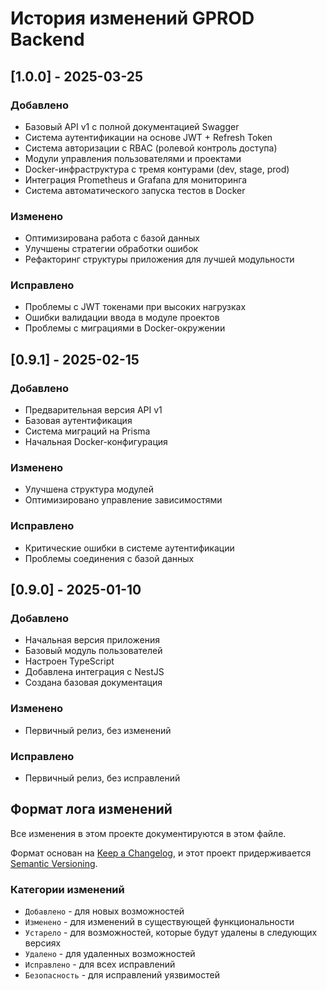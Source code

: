 # История изменений GPROD Backend

## [1.0.0] - 2025-03-25

### Добавлено
- Базовый API v1 с полной документацией Swagger
- Система аутентификации на основе JWT + Refresh Token
- Система авторизации с RBAC (ролевой контроль доступа)
- Модули управления пользователями и проектами
- Docker-инфраструктура с тремя контурами (dev, stage, prod)
- Интеграция Prometheus и Grafana для мониторинга
- Система автоматического запуска тестов в Docker

### Изменено
- Оптимизирована работа с базой данных
- Улучшены стратегии обработки ошибок
- Рефакторинг структуры приложения для лучшей модульности

### Исправлено
- Проблемы с JWT токенами при высоких нагрузках
- Ошибки валидации ввода в модуле проектов
- Проблемы с миграциями в Docker-окружении

## [0.9.1] - 2025-02-15

### Добавлено
- Предварительная версия API v1 
- Базовая аутентификация
- Система миграций на Prisma
- Начальная Docker-конфигурация

### Изменено
- Улучшена структура модулей
- Оптимизировано управление зависимостями

### Исправлено
- Критические ошибки в системе аутентификации
- Проблемы соединения с базой данных

## [0.9.0] - 2025-01-10

### Добавлено
- Начальная версия приложения
- Базовый модуль пользователей
- Настроен TypeScript
- Добавлена интеграция с NestJS
- Создана базовая документация

### Изменено
- Первичный релиз, без изменений

### Исправлено
- Первичный релиз, без исправлений

## Формат лога изменений

Все изменения в этом проекте документируются в этом файле.

Формат основан на [Keep a Changelog](https://keepachangelog.com/en/1.0.0/),
и этот проект придерживается [Semantic Versioning](https://semver.org/spec/v2.0.0.html).

### Категории изменений

- `Добавлено` - для новых возможностей
- `Изменено` - для изменений в существующей функциональности
- `Устарело` - для возможностей, которые будут удалены в следующих версиях
- `Удалено` - для удаленных возможностей
- `Исправлено` - для всех исправлений
- `Безопасность` - для исправлений уязвимостей

